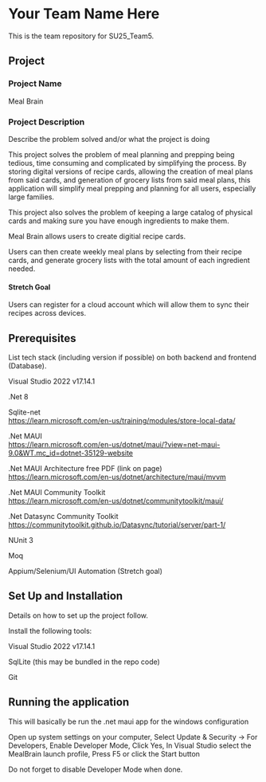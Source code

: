 # Your Team Name Here

This is the team repository for SU25_Team5.

## Project

### Project Name
Meal Brain

### Project Description  
Describe the problem solved and/or what the project is doing

This project solves the problem of meal planning and prepping being tedious, time consuming and complicated by simplifying the process. 
By storing digital versions of recipe cards, allowing the creation of meal plans from said cards, and generation of grocery lists from said meal plans, 
this application will simplify meal prepping and planning for all users, especially large families.

This project also solves the problem of keeping a large catalog of physical
cards and making sure you have enough ingredients to make them.

Meal Brain allows users to create digitial recipe cards.

Users can then create weekly meal plans by selecting from their recipe cards, and
generate grocery lists with the total amount of each ingredient needed.

#### Stretch Goal
Users can register for a cloud account which will allow them to sync their
recipes across devices.


## Prerequisites

List tech stack (including version if possible) on both backend and frontend (Database).

Visual Studio 2022 v17.14.1

.Net 8

Sqlite-net <br/>
https://learn.microsoft.com/en-us/training/modules/store-local-data/

.Net MAUI <br/>
https://learn.microsoft.com/en-us/dotnet/maui/?view=net-maui-9.0&WT.mc_id=dotnet-35129-website

.Net MAUI Architecture free PDF (link on page) <br/>
https://learn.microsoft.com/en-us/dotnet/architecture/maui/mvvm

.Net MAUI Community Toolkit <br/>
https://learn.microsoft.com/en-us/dotnet/communitytoolkit/maui/

.Net Datasync Community Toolkit <br/>
https://communitytoolkit.github.io/Datasync/tutorial/server/part-1/

NUnit 3

Moq

Appium/Selenium/UI Automation (Stretch goal)

## Set Up and Installation

Details on how to set up the project follow.

Install the following tools:

Visual Studio 2022 v17.14.1

SqlLite (this may be bundled in the repo code)

Git

## Running the application
This will basically be run the .net maui app for the windows configuration

Open up system settings on your computer,
Select Update & Security -> For Developers,
Enable Developer Mode, Click Yes,
In Visual Studio select the MealBrain launch profile,
Press F5 or click the Start button

Do not forget to disable Developer Mode when done.

